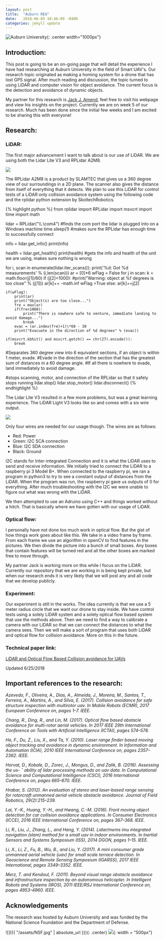 ```yaml
---
layout: post
title:  "Auburn REU"
date:   2018-06-05 18:46:09 -0400
categories: jekyll update
---
```


![Auburn University](/assets/camp.jpg){: .center width="1000px"}

## Introduction: ##

This post is going to be an on-going page that will detail the experience I have had researching at Auburn University in the field of Smart UAV's. Our research topic originated as making a homing system for a drone that has lost GPS signal. After much reading and discussion, the topic turned to using LiDAR and computer vision for object avoidance. The current focus is the detection and avoidance of dynamic objects.

My partner for this research is [Jack J. Amend](http://jackjamend.me), feel free to visit his webpage and view his insights on the project.
Currently we are on week 5 of our research. Much has been done since the initial few weeks and I am excited to be sharing this with everyone!

## Research: ##

### LiDAR:

The first major advancement I want to talk about is our use of LiDAR. We are using both the Lidar Lite V3 and RPLidar A2M8.

![](/assets/rplidar.jpeg)

The RPLidar A2M8 is a product by SLAMTEC that gives us a 360 degree view of our surroundings in a 2D plane. The scanner also gives the distance from itself of everything that it detects. We plan to use this LiDAR for control tests of a LiDAR only collision avoidance system using the following code and the rplidar python extension by SkoltechRobotics.

{% highlight python %}
from rplidar import RPLidar
import msvcrt
import time
import math

lidar = RPLidar("\\\\.\\com4")
#finds the com port the lidar is plugged into on a Windows machine
time.sleep(1)
#makes sure the RPLidar has enough time to successfully connect

info = lidar.get_info()
print(info)

health = lidar.get_health()
print(health)
#gets the info and health of the unit we are using, makes sure nothing is wrong

for i, scan in enumerate(lidar.iter_scans()):
    print('%d: Got %d measurements' % (i,len(scan)))
    ar = [0]\*6
    wFlag = False
    for j in scan:
        k = math.floor(j[1]/60)
        if (j[2]<1000):
            #print("Warning: object at %f degrees is too close" % (j[1]))
            ar[k]+= -math.inf
            wFlag =True
        else:
            ar[k]+=j[2]

    if(wFlag):
        print(ar)
        print("Object(s) are too close...")
        fre = max(ar)
        if(fre<1000):
            print("There is nowhere safe to venture, immediate landing to avoid damage...")
            break
        evac = (ar.index(fre)+1)\*60 - 30
        print("Evacuate in the direction of %d degrees" % (evac))

    if(msvcrt.kbhit() and msvcrt.getch() == chr(27).encode()):
        break
#Separates 360 degree view into 6 equivalent sections, if an object is within 1 meter, evade.
#Evade in the direction of the section that has the greatest sum of distances in a 60 degree angle.
#If all there is nowhere to evade, land immediately to avoid damage.

#stops scanning, motor, and connection of the RPLidar so that it safely stops running
lidar.stop()
lidar.stop_motor()
lidar.disconnect()
{% endhighlight %}

The Lidar Lite V3 resulted in a few more problems, but was a great learning experience. The LiDAR Light V3 looks like so and comes with a six wire output.

![](/assets/lidar-lite-v3.jpeg)

 Only four wires are needed for our usage though. The wires are as follows:

* Red: Power
* Green: I2C SCA connection
* Blue: I2C SDA connection
* Black: Ground

I2C stands for Inter-integrated Connection and it is what the LiDAR uses to send and receive information. We initially tried to connect the LiDAR to a raspberry pi 3 Model B+. When connected to the raspberry pi, we ran a program in python3 to try to see a constant output of distances from the LiDAR. When the program was run, the raspberry pi gave us outputs of 0 for everything. After much troubleshooting with the I2C we were unable to figure out what was wrong with the LiDAR.

We then attempted to use an Adruino using C++ and things worked without a hitch. That is basically where we have gotten with our usage of LiDAR.

### Optical flow:

I personally have not done too much work in optical flow. But the gist of how things work goes about like this. We take in a video frame by frame. From each frame we use an algorithm in openCV to find features in the pictures. We then divide the picture into a bunch of small boxes. Any boxes that contain features will be turned red and all the other boxes are marked free to move through.

My partner Jack is working more on this while I focus on the LiDAR. Currently our repository that we are working in is being kept private, but when our research ends it is very likely that we will post any and all code that we develop publicly.  

### Experiment:

Our experiment is still in the works. The idea currently is that we use a 5 meter radius circle that we want our drone to stay inside. We have control tests using a solely LiDAR system and a solely optical flow based system that use the methods above. Then we need to find a way to calibrate a camera with our LiDAR so that we can connect the distances to what the camera sees. Then we will make a sort of program that uses both LiDAR and optical flow for collision avoidance. More on this in the future.

### Technical paper link:
[LiDAR and Optical Flow Based Collision avoidance for UAVs](/assets/evaluation-collision-avoidance.pdf)

Updated 6/25/2018

## Important references to the research:

_Azevedo, F., Oliveira, A., Dias, A., Almeida, J., Moreira, M., Santos, T., Ferreira, A.,
Martins, A., and Silva, E. (2017). Collision avoidance for safe structure inspection with multirotor uav.
In Mobile Robots (ECMR), 2017 European Conference on, pages 1–7. IEEE._

_Chang, R., Ding, R., and Lin, M. (2017). Optical flow based obstacle avoidance for
multi-rotor aerial vehicles. In 2017 IEEE 29th International Conference on Tools with Artificial Intelligence
(ICTAI), pages 574–578._

_He, F., Du, Z., Liu, X., and Ta, Y. (2010). Laser range finder based moving object tracking
and avoidance in dynamic environment. In Information and Automation (ICIA), 2010 IEEE International
Conference on, pages 2357–2362. IEEE._

_Horvat, D., Kobale, D., Zorec, J., Mongus, D., and Zalik, B. (2016). Assessing the us- ˇ
ability of lidar processing methods on uav data. In Computational Science and Computational Intelligence
(CSCI), 2016 International Conference on, pages 665–670. IEEE._

_Hrabar, S. (2012). An evaluation of stereo and laser-based range sensing for rotorcraft unmanned
aerial vehicle obstacle avoidance. Journal of Field Robotics, 29(2):215–239._

_Lai, Y.-K., Huang, Y.-H., and Hwang, C.-M. (2016). Front moving object detection for car
collision avoidance applications. In Consumer Electronics (ICCE), 2016 IEEE International Conference
on, pages 367–368. IEEE._

_Li, R., Liu, J., Zhang, L., and Hang, Y. (2014). Lidar/mems imu integrated navigation
(slam) method for a small uav in indoor environments. In Inertial Sensors and Systems Symposium (ISS),
2014 DGON, pages 1–15. IEEE._

_Li, X., Li, Z., Fu, B., Wu, B., and Liu, Y. (2017). A mini consumer grade unmanned aerial
vehicle (uav) for small scale terrace detection. In Geoscience and Remote Sensing Symposium (IGARSS),
2017 IEEE International, pages 3349–3352. IEEE._

_Merz, T. and Kendoul, F. (2011). Beyond visual range obstacle avoidance and
infrastructure inspection by an autonomous helicopter. In Intelligent Robots and Systems (IROS), 2011
IEEE/RSJ International Conference on, pages 4953–4960. IEEE._

## Acknowledgements ##

The research was hosted by Auburn University and was funded by the National Science Foundation and the Department of Defense.

![]({{ "/assets/NSF.jpg" | absolute_url }}){: .center} ![](/assets/AU.png){: width = "500px"}
